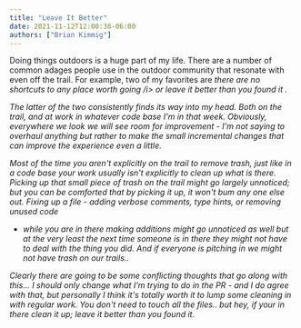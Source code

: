 ```yaml
---
title: "Leave It Better"
date: 2021-11-12T12:00:38-06:00
authors: ["Brian Kimmig"]
---
```


Doing things outdoors is a huge part of my life. There are a number of common
adages people use in the outdoor community that resonate with even off the
trail. For example, two of my favorites are <i> there are no shortcuts to any
place worth going /i> or <i> leave it better than you found it </i>.

The latter of the two consistently finds its way into my head. Both on the
trail, and at work in whatever code base I'm in that week. Obviously, everywhere
we look we will see room for improvement - I'm not saying to overhaul anything
but rather to make the small incremental changes that can improve the experience
even a little.

Most of the time you aren't explicitly on the trail to remove trash, just like
in a code base your work usually isn't explicitly to clean up what is there.
Picking up that small piece of trash on the trail might go largely unnoticed;
but you can be comforted that by picking it up, it won't bum any one else out.
Fixing up a file - adding verbose comments, type hints, or removing unused code
- while you are in there making additions might go unnoticed as well but at the
very least the next time someone is in there they might not have to deal with
the thing you did. And if everyone is pitching in we might not have trash on our
trails..

Clearly there are going to be some conflicting thoughts that go along with
this... <i> I should only change what I'm trying to do in the PR <i> - and I do
agree with that, but personally I think it's totally worth it to lump some
cleaning in with regular work. You don't need to touch all the files.. but hey,
if your in there clean it up; leave it better than you found it.